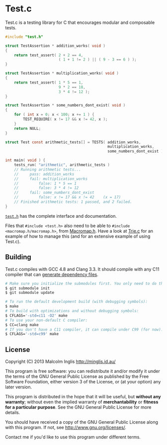 # Test.c

Test.c is a testing library for C that encourages modular and composable tests.

``` c
#include "test.h"

struct TestAssertion * addition_works( void )
{
    return test_assert( 2 + 2 == 4,
                        ( 1 + 1 != 2 ) || ( 9 - 3 == 6 ) );
}

struct TestAssertion * multiplication_works( void )
{
    return test_assert( 1 * 5 == 1,
                        9 * 2 == 18,
                        3 * 4 != 12 );
}

struct TestAssertion * some_numbers_dont_exist( void )
{
    for ( int x = 0; x < 100; x += 1 ) {
        TEST_REQUIRE( x != 17 && x != 42, x );
    }
    return NULL;
}

struct Test const arithmetic_tests[] = TESTS( addition_works,
                                              multiplication_works,
                                              some_numbers_dont_exist );

int main( void ) {
    tests_run( "arithmetic", arithmetic_tests )
    // Running arithmetic tests...
    //     pass: addition_works
    //     fail: multiplication_works
    //         false: 1 * 5 == 1
    //         false: 3 * 4 != 12
    //     fail: some_numbers_dont_exist
    //         false: x != 17 && x != 42    (x = 17)
    // Finished arithmetic tests: 1 passed, and 2 failed.
}
```

[`test.h`](/test.h) has the complete interface and documentation.

Files that `#include <test.h>` also need to be able to `#include <macromap.h/macromap.h>`, from [Macromap.h](https://github.com/mcinglis/macromap.h). Have a look at [Trie.c](https://github.com/mcinglis/trie.c) for an example of how to manage this (and for an extensive example of using Test.c).


## Building

Test.c compiles with GCC 4.8 and Clang 3.3. It should compile with any C11 compiler that can [generate dependency files](/Makefile#L24).

``` sh
# Make sure you initialize the submodules first. You only need to do this once.
$ git submodule init
$ git submodule update

# To run the default development build (with debugging symbols):
$ make
# To build with optimizations and without debugging symbols:
$ CFLAGS='-std=c11 -O2' make
# To use your non-default C compiler:
$ CC=clang make
# If you don't have a C11 compiler, it can compile under C99 (for now):
$ CFLAGS='-std=c99' make
```


## License

Copyright (C) 2013 Malcolm Inglis <http://minglis.id.au/>

This program is free software: you can redistribute it and/or modify it under the terms of the GNU General Public License as published by the Free Software Foundation, either version 3 of the License, or (at your option) any later version.

This program is distributed in the hope that it will be useful, but **without any warranty**; without even the implied warranty of **merchantability** or **fitness for a particular purpose**. See the GNU General Public License for more details.

You should have received a copy of the GNU General Public License along with this program. If not, see <http://www.gnu.org/licenses/>.

Contact me if you'd like to use this program under different terms.

